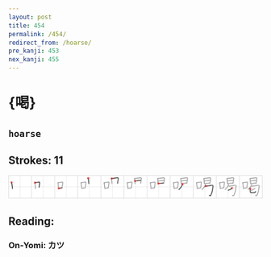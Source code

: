 ```yaml
---
layout: post
title: 454
permalink: /454/
redirect_from: /hoarse/
pre_kanji: 453
nex_kanji: 455
---
```


# {喝}

## `hoarse`

## Strokes: 11

<div class="stroke"><img src="../images/E5969D.png" /></div>

## Reading:

### On-Yomi: カツ
